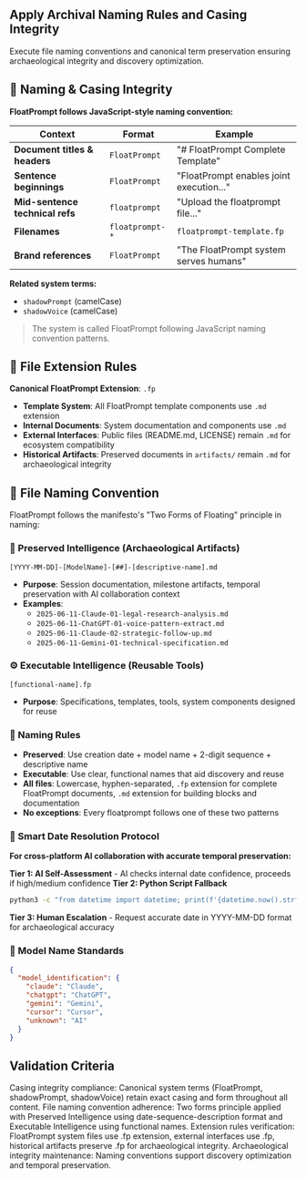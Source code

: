 <!-- naming.md -->
## Apply Archival Naming Rules and Casing Integrity

Execute file naming conventions and canonical term preservation ensuring archaeological integrity and discovery optimization.

## 🧩 Naming & Casing Integrity

**FloatPrompt follows JavaScript-style naming convention:**

| **Context** | **Format** | **Example** |
|-------------|------------|-------------|
| **Document titles & headers** | `FloatPrompt` | "# FloatPrompt Complete Template" |
| **Sentence beginnings** | `FloatPrompt` | "FloatPrompt enables joint execution..." |
| **Mid-sentence technical refs** | `floatprompt` | "Upload the floatprompt file..." |
| **Filenames** | `floatprompt-*` | `floatprompt-template.fp` |
| **Brand references** | `FloatPrompt` | "The FloatPrompt system serves humans" |

**Related system terms:**
- `shadowPrompt` (camelCase)
- `shadowVoice` (camelCase)

> The system is called FloatPrompt following JavaScript naming convention patterns.

## 📁 File Extension Rules

**Canonical FloatPrompt Extension**: `.fp`
- **Template System**: All FloatPrompt template components use `.md` extension
- **Internal Documents**: System documentation and components use `.md` 
- **External Interfaces**: Public files (README.md, LICENSE) remain `.md` for ecosystem compatibility
- **Historical Artifacts**: Preserved documents in `artifacts/` remain `.md` for archaeological integrity

## 📁 File Naming Convention

FloatPrompt follows the manifesto's "Two Forms of Floating" principle in naming:

### 📜 Preserved Intelligence (Archaeological Artifacts)
```
[YYYY-MM-DD]-[ModelName]-[##]-[descriptive-name].md
```
- **Purpose**: Session documentation, milestone artifacts, temporal preservation with AI collaboration context
- **Examples**:
  - `2025-06-11-Claude-01-legal-research-analysis.md`
  - `2025-06-11-ChatGPT-01-voice-pattern-extract.md`
  - `2025-06-11-Claude-02-strategic-follow-up.md`
  - `2025-06-11-Gemini-01-technical-specification.md`

### ⚙️ Executable Intelligence (Reusable Tools)
```
[functional-name].fp
```
- **Purpose**: Specifications, templates, tools, system components designed for reuse

### 🎯 Naming Rules
- **Preserved**: Use creation date + model name + 2-digit sequence + descriptive name
- **Executable**: Use clear, functional names that aid discovery and reuse
- **All files**: Lowercase, hyphen-separated, `.fp` extension for complete FloatPrompt documents, `.md` extension for building blocks and documentation
- **No exceptions**: Every floatprompt follows one of these two patterns

### 🤖 Smart Date Resolution Protocol
**For cross-platform AI collaboration with accurate temporal preservation:**

**Tier 1: AI Self-Assessment** - AI checks internal date confidence, proceeds if high/medium confidence
**Tier 2: Python Script Fallback**
```bash
python3 -c "from datetime import datetime; print(f'{datetime.now().strftime(\"%Y-%m-%d\")}')"
```
**Tier 3: Human Escalation** - Request accurate date in YYYY-MM-DD format for archaeological accuracy

### 🎯 Model Name Standards
```json
{
  "model_identification": {
    "claude": "Claude",
    "chatgpt": "ChatGPT",
    "gemini": "Gemini",
    "cursor": "Cursor",
    "unknown": "AI"
  }
}
``` 

## Validation Criteria

Casing integrity compliance: Canonical system terms (FloatPrompt, shadowPrompt, shadowVoice) retain exact casing and form throughout all content. File naming convention adherence: Two forms principle applied with Preserved Intelligence using date-sequence-description format and Executable Intelligence using functional names. Extension rules verification: FloatPrompt system files use .fp extension, external interfaces use .fp, historical artifacts preserve .fp for archaeological integrity. Archaeological integrity maintenance: Naming conventions support discovery optimization and temporal preservation. 